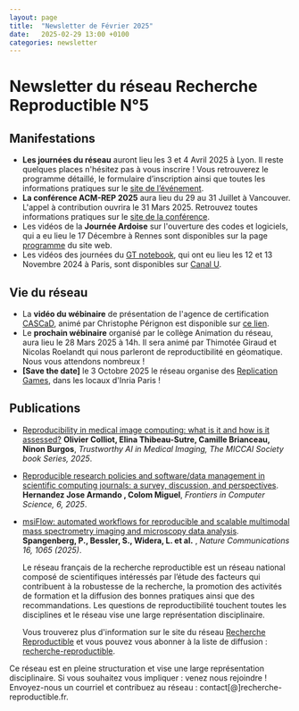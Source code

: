 ```yaml
---
layout: page
title:  "Newsletter de Février 2025"
date:   2025-02-29 13:00 +0100
categories: newsletter
---
```


# Newsletter du réseau Recherche Reproductible N°5

## Manifestations

- **Les journées du réseau** auront lieu les 3 et 4 Avril 2025 à Lyon.
    Il reste quelques places n'hésitez pas à vous inscrire ! Vous retrouverez le programme détaillé, le formulaire d’inscription ainsi que toutes les informations pratiques sur le [site de l’événement](https://jrfrr-2025.sciencesconf.org/).
- **La conférence ACM-REP 2025** aura lieu du 29 au 31 Juillet à Vancouver.
    L'appel à contribution ouvrira le 31 Mars 2025. Retrouvez toutes informations pratiques sur le [site de la conférence](https://acm-rep.github.io/2025/).
- Les vidéos de la **Journée Ardoise** sur l'ouverture des codes et logiciels, qui a eu lieu le 17 Décembre à Rennes sont disponibles sur la page [programme](https://je2024-ardoise.sciencesconf.org/resource/page/id/1/) du site web.
- Les vidéos des journées du [GT notebook](https://gt-notebook.gitpages.huma-num.fr/site_quarto/), qui ont eu lieu les 12 et 13 Novembre 2024 à Paris, sont disponibles sur [Canal U](https://www.canal-u.tv/chaines/gt-notebook/seminaire).


## Vie du réseau

- La **vidéo du wébinaire** de présentation de l'agence de certification [CASCaD](https://www.cascad.tech/), animé par Christophe Pérignon est disponible sur [ce lien](https://www.recherche-reproductible.fr/past-webinaires/2025/01/31/Cascad.html).
- Le **prochain wébinaire** organisé par le collège Animation du réseau, aura lieu le 28 Mars 2025 à 14h. Il sera animé par Thimotée Giraud et Nicolas Roelandt qui nous parleront de reproductibilité en géomatique. Nous vous attendons nombreux !
- **[Save the date]** le 3 Octobre 2025 le réseau organise des [Replication Games](https://i4replication.org/blog%20Games.html), dans les locaux d'Inria Paris !




## Publications

- [Reproducibility in medical image computing: what is it and how is it assessed?](https://hal.science/hal-04895884v1)
    **Olivier Colliot, Elina Thibeau-Sutre, Camille Brianceau, Ninon Burgos**, *Trustworthy AI in Medical Imaging, The MICCAI Society book Series, 2025*.
- [Reproducible research policies and software/data management in scientific computing journals: a survey, discussion, and perspectives](https://www.frontiersin.org/journals/computer-science/articles/10.3389/fcomp.2024.1491823).
  **Hernandez Jose Armando , Colom Miguel**, *Frontiers in Computer Science, 6, 2025*.
- [msiFlow: automated workflows for reproducible and scalable multimodal mass spectrometry imaging and microscopy data analysis](https://doi.org/10.1038/s41467-024-55306-7).
    **Spangenberg, P., Bessler, S., Widera, L. et al.** , *Nature Communications 16, 1065 (2025)*.



  Le réseau français de la recherche reproductible est un réseau national composé de scientifiques intéressés par l’étude des facteurs qui contribuent à la robustesse de la recherche, la promotion des activités de formation et la diffusion des bonnes pratiques ainsi que des recommandations. Les questions de reproductibilité touchent toutes les disciplines et le réseau vise une large représentation disciplinaire.

  Vous trouverez plus d'information sur le site du réseau [Recherche Reproductible](https://recherche-reproductible.fr/) et vous pouvez vous abonner à la liste de diffusion : [recherche-reproductible](https://groupes.renater.fr/sympa/info/recherche-reproductible).

Ce réseau est en pleine structuration et vise une large représentation disciplinaire. Si vous souhaitez vous impliquer : venez nous rejoindre ! Envoyez-nous un courriel et contribuez au réseau : contact[@]recherche-reproductible.fr.
